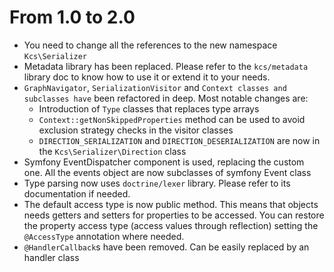 From 1.0 to 2.0
================

- You need to change all the references to the new namespace `Kcs\Serializer`
- Metadata library has been replaced. Please refer to the `kcs/metadata` library doc
  to know how to use it or extend it to your needs.
- `GraphNavigator`, `SerializationVisitor` and `Context classes and subclasses have`
  been refactored in deep. Most notable changes are:
  - Introduction of `Type` classes that replaces type arrays
  - `Context::getNonSkippedProperties` method can be used to avoid exclusion strategy
    checks in the visitor classes
  - `DIRECTION_SERIALIZATION` and `DIRECTION_DESERIALIZATION` are now in the
    `Kcs\Serializer\Direction` class
- Symfony EventDispatcher component is used, replacing the custom one.
  All the events object are now subclasses of symfony Event class
- Type parsing now uses `doctrine/lexer` library.
  Please refer to its documentation if needed.
- The default access type is now public method. This means that objects needs
  getters and setters for properties to be accessed. You can restore the property
  access type (access values through reflection) setting the `@AccessType` annotation
  where needed.
- `@HandlerCallback`s have been removed. Can be easily replaced by an handler class
